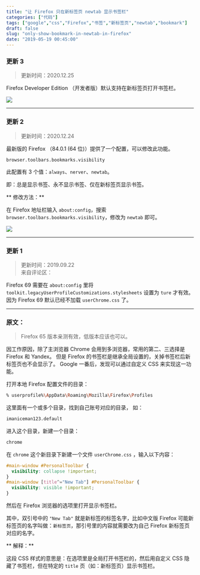 ```yaml
---
title: "让 Firefox 只在新标签页 newtab 显示书签栏"
categories: ["代码"]
tags: ["google","css","Firefox","书签","新标签页","newtab","bookmark"]
draft: false
slug: "only-show-bookmark-in-newtab-in-firefox"
date: "2019-05-19 00:45:00"
---
```


### 更新 3
> 更新时间：2020.12.25

Firefox Developer Edition （开发者版）默认支持在新标签页打开书签栏。

![](https://images.eallion.com/images/2020/12/firefox-dev.png!hugo.webp)

---

### 更新 2
> 更新时间：2020.12.24

最新版的 Firefox （84.0.1 (64 位)）提供了一个配置，可以修改此功能。

`browser.toolbars.bookmarks.visibility`

此配置有 3 个值：`always`、`nerver`、`newtab`。

即：总是显示书签、永不显示书签、仅在新标签页显示书签。

** 修改方法：**

在 Firefox 地址栏输入 `about:config`，搜索 `browser.toolbars.bookmarks.visibility`，修改为 `newtab` 即可。

![](https://images.eallion.com/images/2020/12/firefox-newtab.png!hugo.webp)

---

### 更新 1
> 更新时间：2019.09.22  
> 来自评论区：

Firefox 69 需要在 `about:config` 里将 `toolkit.legacyUserProfileCustomizations.stylesheets` 设置为 `ture` 才有效。 
因为 Firefox 69 默认已经不加载 `userChrome.css` 了。

---

### 原文：

>  Firefox 65 版本亲测有效，低版本应该也可以。

因工作原因，除了主浏览器 Chrome 会用到多浏览器，常用的第二、三选择是 Firefox 和 Yandex。
但是 Firefox 的书签栏是继承全局设置的，关掉书签栏后新标签页也不会显示了。
Google 一番后，发现可以通过自定义 CSS 来实现这一功能。

打开本地 Firefox 配置文件的目录：
```bash
% userprofile%\AppData\Roaming\Mozilla\Firefox\Profiles
```
这里面有一个或多个目录，找到自己账号对应的目录，
如：

```bash
imaniceman123.default
```
进入这个目录，新建一个目录：
```bash
chrome
```
在 `chrome` 这个新目录下新建一个文件 `userChrome.css` ，输入以下内容：

```css
#main-window #PersonalToolbar {
  visibility: collapse !important;
}
#main-window [title^="New Tab"] #PersonalToolbar {
  visibility: visible !important;
}
```
然后在 Firefox 浏览器的选项里打开显示书签栏。

其中，双引号中的 `"New Tab"` 就是新标签的标签名字，比如中文版 Firefox 可能新标签页的名字叫做：``新标签页``，那引号里的内容就需要改为自己 Firefox 新标签页对应的名字。

** 解释：**

这段 CSS 样式的意思是：在选项里是全局打开书签栏的，然后用自定义 CSS 隐藏了书签栏，但在特定的 `title` 页（如：新标签页）显示书签栏。

